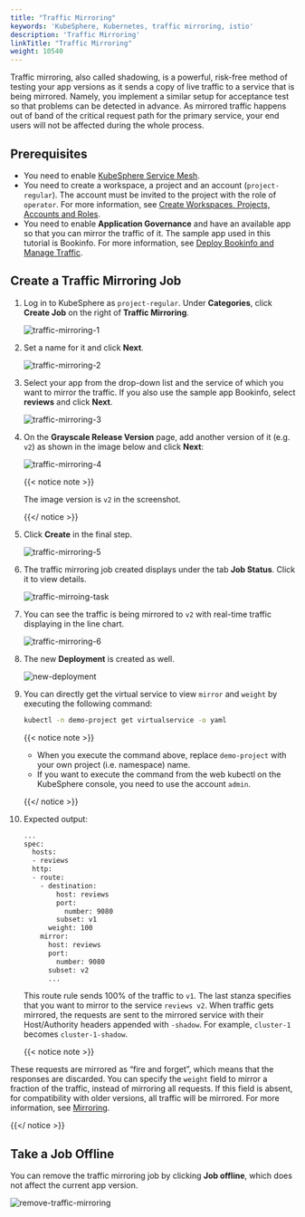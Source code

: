 ```yaml
---
title: "Traffic Mirroring"
keywords: 'KubeSphere, Kubernetes, traffic mirroring, istio'
description: 'Traffic Mirroring'
linkTitle: "Traffic Mirroring"
weight: 10540
---
```


Traffic mirroring, also called shadowing, is a powerful, risk-free method of testing your app versions as it sends a copy of live traffic to a service that is being mirrored. Namely, you implement a similar setup for acceptance test so that problems can be detected in advance. As mirrored traffic happens out of band of the critical request path for the primary service, your end users will not be affected during the whole process.

## Prerequisites

- You need to enable [KubeSphere Service Mesh](../../../pluggable-components/service-mesh/).
- You need to create a workspace, a project and an account (`project-regular`). The account must be invited to the project with the role of `operator`. For more information, see [Create Workspaces, Projects, Accounts and Roles](../../../quick-start/create-workspace-and-project).
- You need to enable **Application Governance** and have an available app so that you can mirror the traffic of it. The sample app used in this tutorial is Bookinfo. For more information, see [Deploy Bookinfo and Manage Traffic](../../../quick-start/deploy-bookinfo-to-k8s/).

## Create a Traffic Mirroring Job

1. Log in to KubeSphere as `project-regular`. Under **Categories**, click **Create Job** on the right of **Traffic Mirroring**.

   ![traffic-mirroring-1](/images/docs/project-user-guide/grayscale-release/traffic-mirroring/traffic-mirroring-1.jpg)

2. Set a name for it and click **Next**.

   ![traffic-mirroring-2](/images/docs/project-user-guide/grayscale-release/traffic-mirroring/traffic-mirroring-2.jpg)

3. Select your app from the drop-down list and the service of which you want to mirror the traffic. If you also use the sample app Bookinfo, select **reviews** and click **Next**.

   ![traffic-mirroring-3](/images/docs/project-user-guide/grayscale-release/traffic-mirroring/traffic-mirroring-3.jpg)

4. On the **Grayscale Release Version** page, add another version of it (e.g. `v2`) as shown in the image below and click **Next**:

   ![traffic-mirroring-4](/images/docs/project-user-guide/grayscale-release/traffic-mirroring/traffic-mirroring-4.jpg)

   {{< notice note >}}

   The image version is `v2` in the screenshot.

   {{</ notice >}} 

5. Click **Create** in the final step.

   ![traffic-mirroring-5](/images/docs/project-user-guide/grayscale-release/traffic-mirroring/traffic-mirroring-5.jpg)

6. The traffic mirroring job created displays under the tab **Job Status**. Click it to view details.

   ![traffic-mirroing-task](/images/docs/project-user-guide/grayscale-release/traffic-mirroring/traffic-mirroing-task.jpg)

7. You can see the traffic is being mirrored to `v2` with real-time traffic displaying in the line chart.

   ![traffic-mirroring-6](/images/docs/project-user-guide/grayscale-release/traffic-mirroring/traffic-mirroring-6.jpg)

8. The new **Deployment** is created as well.

   ![new-deployment](/images/docs/project-user-guide/grayscale-release/traffic-mirroring/new-deployment.jpg)

9. You can directly get the virtual service to view `mirror` and `weight` by executing the following command:

   ```bash
   kubectl -n demo-project get virtualservice -o yaml
   ```

   {{< notice note >}} 

   - When you execute the command above, replace `demo-project` with your own project (i.e. namespace) name.
   - If you want to execute the command from the web kubectl on the KubeSphere console, you need to use the account `admin`.

   {{</ notice >}} 

10. Expected output:

    ```bash
    ...
    spec:
      hosts:
      - reviews
      http:
      - route:
        - destination:
            host: reviews
            port:
              number: 9080
            subset: v1
          weight: 100
        mirror:
          host: reviews
          port:
            number: 9080
          subset: v2
          ...
    ```

    This route rule sends 100% of the traffic to `v1`. The last stanza specifies that you want to mirror to the service `reviews v2`. When traffic gets mirrored, the requests are sent to the mirrored service with their Host/Authority headers appended with `-shadow`. For example, `cluster-1` becomes `cluster-1-shadow`.

    {{< notice note >}}

These requests are mirrored as “fire and forget”, which means that the responses are discarded. You can specify the `weight` field to mirror a fraction of the traffic, instead of mirroring all requests. If this field is absent, for compatibility with older versions, all traffic will be mirrored. For more information, see [Mirroring](https://istio.io/v1.5/pt-br/docs/tasks/traffic-management/mirroring/).

{{</ notice >}}

## Take a Job Offline

You can remove the traffic mirroring job by clicking **Job offline**, which does not affect the current app version.

![remove-traffic-mirroring](/images/docs/project-user-guide/grayscale-release/traffic-mirroring/remove-traffic-mirroring.jpg)